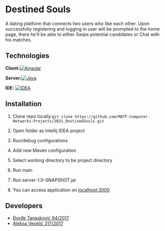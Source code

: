 
# Destined Souls 
A dating platform that connects two users who like each other. Upon successfully registering and logging in user will be prompted to the home page, there he'll be able to either Swipe potential candidates or Chat with his matches.

## Technologies
**Client:**[![Angular](https://img.shields.io/badge/Angular-13.0.0-red)](https://angular.io/)

**Server:**[![Java](https://img.shields.io/badge/Java-11.0.2-blue)](https://www.oracle.com/java/technologies/javase/jdk11-archive-downloads.html)

**IDE:** [![IDEA](https://img.shields.io/badge/Intellij-IDEA-blueviolet)](https://www.jetbrains.com/idea/download/)


## Installation

 1. Clone repo locally:`git clone https://github.com/MATF-Computer-Networks-Projects/2021_DestinedSouls.git`
 
 2. Open folder as Intellij IDEA project
 
 3. Run/debug configurations
 
 4. Add new Maven configuration
 
 5. Select working directory to be project directory
 
 6. Run main 
 
 7. Run server-1.0-SNAPSHOT.jar
 
 8. You can access application on [localhost:3000](http://localhost:3000/#/)
##  Developers
* [ Đorđe Tanasković 94/2017 ](https://github.com/djordjetane)
* [ Aleksa Veselić 317/2017 ](https://github.com/SgtCroWbaR)
